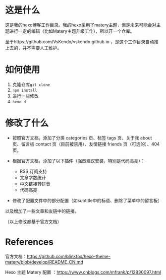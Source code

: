 # 这是什么

这是我的hexo博客工作目录。我的hexo采用了matery主题，但是未来可能会对主题进行一定的编辑（比如Matery主题升级工作），所以开一个仓库。

至于https://github.com/VsKendo/vskendo.github.io ，是这个工作目录自动推上去的，并不需要人工维护。

# 如何使用

1. 克隆仓库`git clone`
2. `npm install`
3. 进行一些修改
4. `hexo d`

# 修改了什么

- 按照官方文档，添加了分类 categories 页、标签 tags 页、关于我 about 页、留言板 contact 页（目前被禁用）、友情链接 friends 页（可选的）、404 页。
- 根据官方文档，添加了以下插件（强烈建议安装，特别是代码高亮）：
  -  RSS 订阅支持
  - 文章字数统计
  - 中文链接转拼音
  - 代码高亮

- 修改了配置文件中的部分配置（如subtitle中的标语、删除了菜单中的留言板）

以及增加了一些文章和友链中的链接。

（以上修改都基于官方文档）

# References

官方文档：https://github.com/blinkfox/hexo-theme-matery/blob/develop/README_CN.md

Hexo 主题 Matery 配置 ：https://www.cnblogs.com/mfrank/p/12830097.html
